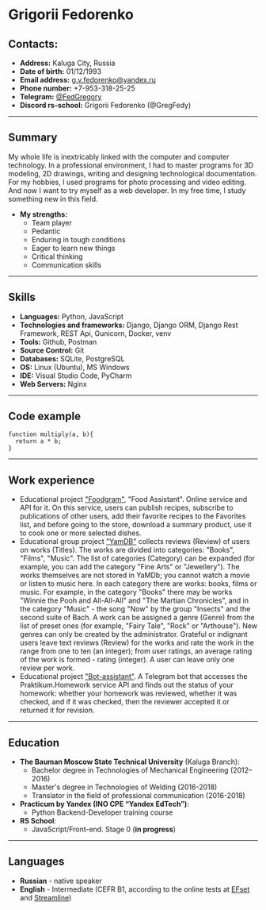 # Grigorii Fedorenko

## Contacts:

- **Address:** Kaluga City, Russia
- **Date of birth:** 01/12/1993
- **Email address:** g.v.fedorenko@yandex.ru
- **Phone number:** +7-953-318-25-25
- **Telegram:** [@FedGregory](https://t.me/FedGregory)
- **Discord rs-school:** Grigorii Fedorenko (@GregFedy)
---
## Summary

My whole life is inextricably linked with the computer and computer technology. In a professional environment, I had to master programs for 3D modeling, 2D drawings, writing and designing technological documentation. For my hobbies, I used programs for photo processing and video editing. And now I want to try myself as a web developer. In my free time, I study something new in this field.
- **My strengths:**
   - Team player
   - Pedantic
   - Enduring in tough conditions
   - Eager to learn new things
   - Critical thinking
   - Communication skills
---

## Skills

- **Languages:** Python, JavaScript
- **Technologies and frameworks:** Django, Django ORM, Django Rest Framework, REST Api, Gunicorn, Docker, venv
- **Tools:** Github, Postman
- **Source Control:** Git
- **Databases:** SQLite, PostgreSQL
- **OS:** Linux (Ubuntu), MS Windows
- **IDE:** Visual Studio Code, PyCharm
- **Web Servers:** Nginx
---

## Code example
```
function multiply(a, b){
  return a * b;
}
```
---

## Work experience

- Educational project ["Foodgram"](https://github.com/GregFedy/foodgram-project-react), "Food Assistant". Online service and API for it. On this service, users can publish recipes, subscribe to publications of other users, add their favorite recipes to the Favorites list, and before going to the store, download a summary product, use it to cook one or more selected dishes.
- Educational group project ["YamDB"](https://github.com/GregFedy/yamdb_final) collects reviews (Review) of users on works (Titles). The works are divided into categories: "Books", "Films", "Music". The list of categories (Category) can be expanded (for example, you can add the category "Fine Arts" or "Jewellery"). The works themselves are not stored in YaMDb; you cannot watch a movie or listen to music here. In each category there are works: books, films or music. For example, in the category "Books" there may be works "Winnie the Pooh and All-All-All" and "The Martian Chronicles", and in the category "Music" - the song "Now" by the group "Insects" and the second suite of Bach. 
A work can be assigned a genre (Genre) from the list of preset ones (for example, "Fairy Tale", "Rock" or "Arthouse"). New genres can only be created by the administrator.
Grateful or indignant users leave text reviews (Review) for the works and rate the work in the range from one to ten (an integer); from user ratings, an average rating of the work is formed - rating (integer). A user can leave only one review per work.
- Educational project ["Bot-assistant"](https://github.com/GregFedy/homework_bot). A Telegram bot that accesses the Praktikum.Homework service API and finds out the status of your homework: whether your homework was reviewed, whether it was checked, and if it was checked, then the reviewer accepted it or returned it for revision.
---
## Education

- **The Bauman Moscow State Technical University** (Kaluga Branch):
    -  Bachelor degree in Technologies of Mechanical Engineering (2012–2016)
    -  Master's degree in Technologies of Welding (2016-2018)
    -  Translator in the field of professional communication (2016-2018)
- **Practicum by Yandex (INO CPE “Yandex EdTech”)**:
    - Python Backend-Developer training course
- **RS School**:
    - JavaScript/Front-end. Stage 0 (**in progress**)
---
## Languages

- **Russian** - native speaker
- **English** - Intermediate (CEFR B1, according to the online tests at [EFset](www.efset.org) and [Streamline](https://test.str.by/))